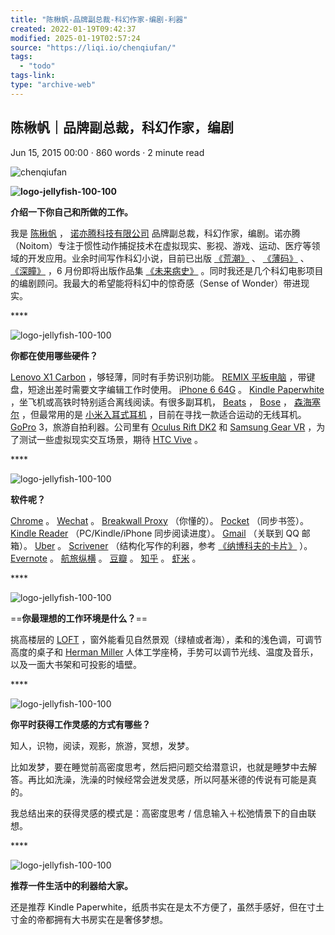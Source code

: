 ```yaml
---
title: "陈楸帆-品牌副总裁-科幻作家-编剧-利器"
created: 2022-01-19T09:42:37
modified: 2025-01-19T02:57:24
source: "https://liqi.io/chenqiufan/"
tags:
  - "todo"
tags-link:
type: "archive-web"
---
```


## 陈楸帆｜品牌副总裁，科幻作家，编剧

Jun 15, 2015 00:00 · 860 words · 2 minute read

![chenqiufan](https://liqi.io/images/chenqiufan.jpg)

**![logo-jellyfish-100-100](https://liqi.io/images/logo-jellyfish-100-1001.png)**

**介绍一下你自己和所做的工作。**

我是 [陈楸帆](https://weibo.com/scifivan) ， [诺亦腾科技有限公司](https://www.noitom.com/noitom/) 品牌副总裁，科幻作家，编剧。诺亦腾（Noitom）专注于惯性动作捕捉技术在虚拟现实、影视、游戏、运动、医疗等领域的开发应用。业余时间写作科幻小说，目前已出版 [《荒潮》](https://book.douban.com/subject/20501664/) 、 [《薄码》](https://book.douban.com/subject/7051742/) 、 [《深瞳》](https://book.douban.com/subject/1874455/) ，6 月份即将出版作品集 [《未来病史》](https://book.douban.com/subject/26417638/) 。同时我还是几个科幻电影项目的编剧顾问。我最大的希望能将科幻中的惊奇感（Sense of Wonder）带进现实。

\*\*\*\*

![logo-jellyfish-100-100](https://liqi.io/images/logo-jellyfish-100-1001.png)

**你都在使用哪些硬件？**

[Lenovo X1 Carbon](https://shop.lenovo.com/us/en/landingpage/x1-carbon/) ，够轻薄，同时有手势识别功能。 [REMIX 平板电脑](https://www.jide.com/remix) ，带键盘，短途出差时需要文字编辑工作时使用。 [iPhone 6 64G](https://www.apple.com/cn/iphone-6/) 。 [Kindle Paperwhite](https://www.amazon.cn/dp/B00JG8FMO6) ，坐飞机或高铁时特别适合离线阅读。有很多副耳机， [Beats](https://cn.beatsbydre.com/) ， [Bose](https://www.bose.cn/) ， [森海塞尔](https://zh-cn.sennheiser.com/) ，但最常用的是 [小米入耳式耳机](https://www.mi.com/en/headphones/) ，目前在寻找一款适合运动的无线耳机。 [GoPro](https://shop.gopro.com/cameras) 3，旅游自拍利器。公司里有  [Oculus Rift DK2](https://www.oculus.com/dk2/) 和 [Samsung Gear VR](https://www.samsung.com/global/microsite/gearvr/gearvr_features.html) ，为了测试一些虚拟现实交互场景，期待  [HTC Vive](https://www.htcvr.com/tw) 。

\*\*\*\*

![logo-jellyfish-100-100](https://liqi.io/images/logo-jellyfish-100-1001.png)

**软件呢？**

[Chrome](https://www.google.cn/intl/zh-CN/chrome/browser/desktop/index.html) 。 [Wechat](https://weixin.qq.com/) 。 [Breakwall Proxy](https://github.com/suede/breakwall) （你懂的）。 [Pocket](https://getpocket.com/) （同步书签）。 [Kindle Reader](https://www.amazon.cn/gp/digital/fiona/kcp-landing-page?ie=UTF8&ref_=klp_mn) （PC/Kindle/iPhone 同步阅读进度）。 [Gmail](https://mail.google.com/) （关联到 QQ 邮箱）。 [Uber](https://www.uber.com/) 。 [Scrivener](https://www.literatureandlatte.com/scrivener.php) （结构化写作的利器，参考 [《纳博科夫的卡片》](https://mp.weixin.qq.com/s?__biz=MzA3Mjk0MTcyNg==&mid=203909871&idx=1&sn=aa100278597ac0fdb0a5ffdf0e5c0f9c&3rd=MzA3MDU4NTYzMw==&scene=6#rd) ）。 [Evernote](https://www.yinxiang.com/) 。 [航旅纵横](https://www.umetrip.com/mskyweb/about/download.html?hrefParam=cli) 。 [豆瓣](https://liqi.io/chenqiufan/www.douban.com) 。 [知乎](https://liqi.io/chenqiufan/www.zhihu.com) 。 [虾米](https://liqi.io/chenqiufan/www.xiami.com) 。

\*\*\*\*

![logo-jellyfish-100-100](https://liqi.io/images/logo-jellyfish-100-1001.png)

==**你最理想的工作环境是什么？**==

挑高楼层的 [LOFT](https://baike.baidu.com/subview/84078/8332322.htm) ，窗外能看见自然景观（绿植或者海），柔和的浅色调，可调节高度的桌子和 [Herman Miller](https://www.hermanmiller.cn/) 人体工学座椅，手势可以调节光线、温度及音乐，以及一面大书架和可投影的墙壁。

\*\*\*\*

![logo-jellyfish-100-100](https://liqi.io/images/logo-jellyfish-100-1001.png)

**你平时获得工作灵感的方式有哪些？**

知人，识物，阅读，观影，旅游，冥想，发梦。

比如发梦，要在睡觉前高密度思考，然后把问题交给潜意识，也就是睡梦中去解答。再比如洗澡，洗澡的时候经常会迸发灵感，所以阿基米德的传说有可能是真的。

我总结出来的获得灵感的模式是：高密度思考 / 信息输入＋松弛情景下的自由联想。

\*\*\*\*

![logo-jellyfish-100-100](https://liqi.io/images/logo-jellyfish-100-1001.png)

**推荐一件生活中的利器给大家。**

还是推荐 Kindle Paperwhite，纸质书实在是太不方便了，虽然手感好，但在寸土寸金的帝都拥有大书房实在是奢侈梦想。

